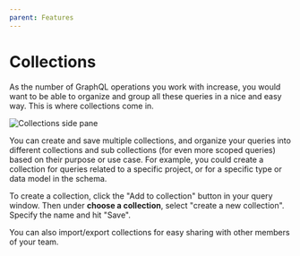 ```yaml
---
parent: Features
---
```


# Collections

As the number of GraphQL operations you work with increase, you would want to be able to organize and group all these queries in a nice and easy way. This is where collections come in.

![Collections side pane](/assets/img/docs/query-collection.png)

You can create and save multiple collections, and organize your queries into different collections and sub collections (for even more scoped queries) based on their purpose or use case. For example, you could create a collection for queries related to a specific project, or for a specific type or data model in the schema.

<!-- ![add to collection button](/assets/img/docs/add-to-collection-button.png) -->
<!-- ![add to collection dialog](/assets/img/docs/add-to-collection-dialog.png) -->

To create a collection, click the "Add to collection" button in your query window. Then under **choose a collection**, select "create a new collection". Specify the name and hit "Save".

You can also import/export collections for easy sharing with other members of your team.
